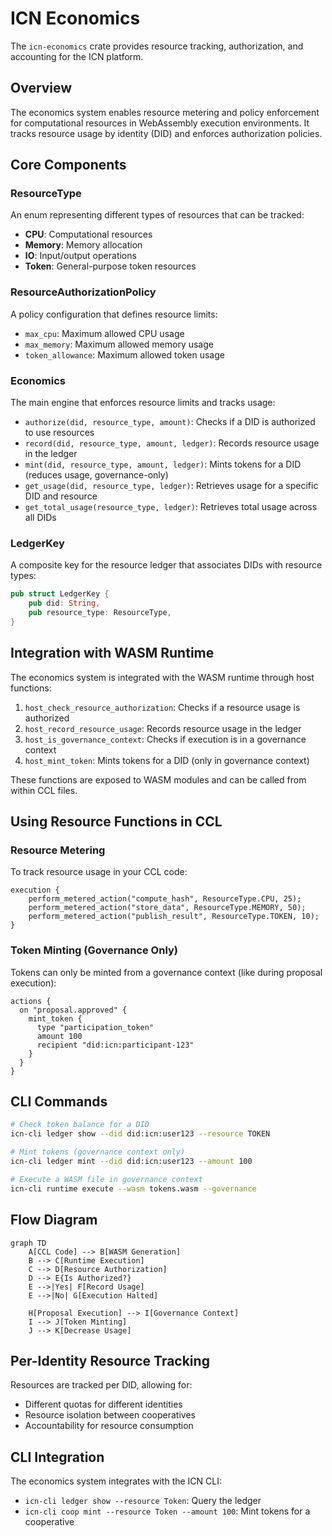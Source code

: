 # ICN Economics

The `icn-economics` crate provides resource tracking, authorization, and accounting for the ICN platform.

## Overview

The economics system enables resource metering and policy enforcement for computational resources in WebAssembly execution environments. It tracks resource usage by identity (DID) and enforces authorization policies.

## Core Components

### ResourceType

An enum representing different types of resources that can be tracked:

- **CPU**: Computational resources
- **Memory**: Memory allocation
- **IO**: Input/output operations
- **Token**: General-purpose token resources

### ResourceAuthorizationPolicy

A policy configuration that defines resource limits:

- `max_cpu`: Maximum allowed CPU usage
- `max_memory`: Maximum allowed memory usage
- `token_allowance`: Maximum allowed token usage

### Economics

The main engine that enforces resource limits and tracks usage:

- `authorize(did, resource_type, amount)`: Checks if a DID is authorized to use resources
- `record(did, resource_type, amount, ledger)`: Records resource usage in the ledger
- `mint(did, resource_type, amount, ledger)`: Mints tokens for a DID (reduces usage, governance-only)
- `get_usage(did, resource_type, ledger)`: Retrieves usage for a specific DID and resource
- `get_total_usage(resource_type, ledger)`: Retrieves total usage across all DIDs

### LedgerKey

A composite key for the resource ledger that associates DIDs with resource types:

```rust
pub struct LedgerKey {
    pub did: String,
    pub resource_type: ResourceType,
}
```

## Integration with WASM Runtime

The economics system is integrated with the WASM runtime through host functions:

1. `host_check_resource_authorization`: Checks if a resource usage is authorized
2. `host_record_resource_usage`: Records resource usage in the ledger
3. `host_is_governance_context`: Checks if execution is in a governance context
4. `host_mint_token`: Mints tokens for a DID (only in governance context)

These functions are exposed to WASM modules and can be called from within CCL files.

## Using Resource Functions in CCL

### Resource Metering

To track resource usage in your CCL code:

```ccl
execution {
    perform_metered_action("compute_hash", ResourceType.CPU, 25);
    perform_metered_action("store_data", ResourceType.MEMORY, 50);
    perform_metered_action("publish_result", ResourceType.TOKEN, 10);
}
```

### Token Minting (Governance Only)

Tokens can only be minted from a governance context (like during proposal execution):

```ccl
actions {
  on "proposal.approved" {
    mint_token {
      type "participation_token"
      amount 100
      recipient "did:icn:participant-123"
    }
  }
}
```

## CLI Commands

```bash
# Check token balance for a DID
icn-cli ledger show --did did:icn:user123 --resource TOKEN

# Mint tokens (governance context only)
icn-cli ledger mint --did did:icn:user123 --amount 100

# Execute a WASM file in governance context
icn-cli runtime execute --wasm tokens.wasm --governance
```

## Flow Diagram

```mermaid
graph TD
    A[CCL Code] --> B[WASM Generation]
    B --> C[Runtime Execution]
    C --> D[Resource Authorization]
    D --> E{Is Authorized?}
    E -->|Yes| F[Record Usage]
    E -->|No| G[Execution Halted]
    
    H[Proposal Execution] --> I[Governance Context]
    I --> J[Token Minting]
    J --> K[Decrease Usage]
```

## Per-Identity Resource Tracking

Resources are tracked per DID, allowing for:

- Different quotas for different identities
- Resource isolation between cooperatives
- Accountability for resource consumption

## CLI Integration

The economics system integrates with the ICN CLI:

- `icn-cli ledger show --resource Token`: Query the ledger
- `icn-cli coop mint --resource Token --amount 100`: Mint tokens for a cooperative 